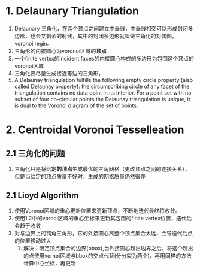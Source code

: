 # 1. Delaunary Triangulation
1. Delaunary 三角化，在两个顶点之间建立中垂线，中垂线相交可以形成封闭多边形，也会又剩余的射线，其中的封闭多边形就叫做三角化的对偶图，voronoi regin。
2. 三角形的内接圆心为voronoi区域的**顶点**
3. 一个finite vertex的incident faces的内接圆心构成的多边形为包围这个顶点的voronoi区域
4. 三角化要尽量生成接近等边的三角形，
5. A Delaunay triangulation fulfills the following empty circle property (also called Delaunay property): the circumscribing circle of any facet of the triangulation contains no data point in its interior. For a point set with no subset of four co-circular points the Delaunay triangulation is unique, it is dual to the Voronoi diagram of the set of points.


# 2. Centroidal Voronoi Tesselleation
## 2.1 三角化的问题
1. 三角化只是将给**定的顶点**生成最优的三角网格（更改顶点之间的连接关系），但是当给定的顶点质量不好时，生成的网格质量仍然很差


## 2.1 Lioyd Algorithm 
1. 使用Voronoi区域的重心更新位置来更新顶点，不断地迭代最终将收敛。
2. 使用1.2中的vornoi区域的重心坐标来更新其包围的finite vertex位置，迭代后会趋于收敛
3. 对与边界上的钝角三角形，它的外接圆心离整个顶点集合太远，会导迭代后点的位置移动过大
    1. 解决：限定顶点集合的边界(bbox),当外接圆心超出边界之后，将这个超出的点使用vornoi区域与bbox的交点代替(分分裂为两个)，再用同样的方法计算中心坐标，再更新